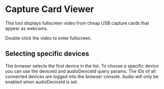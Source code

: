 # Capture Card Viewer

This tool displays fullscreen video from cheap USB capture cards that appear as webcams.

Double-click the video to enter fullscreen.

## Selecting specific devices
The browser selects the first device in the list. To choose a specific device you can use the deviceId and audioDeviceId query params. The IDs of all connected devices are logged into the browser console. Audio will only be enabled when audioDeviceId is set.
